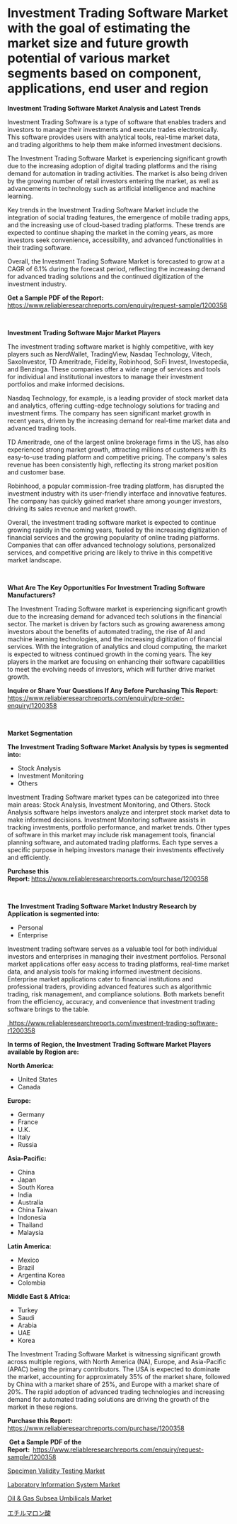 <p><h1>Investment Trading Software Market with the goal of estimating the market size and future growth potential of various market segments based on component, applications, end user and region</h1></p><p><strong>Investment Trading Software Market Analysis and Latest Trends</strong></p>
<p><p>Investment Trading Software is a type of software that enables traders and investors to manage their investments and execute trades electronically. This software provides users with analytical tools, real-time market data, and trading algorithms to help them make informed investment decisions.</p><p>The Investment Trading Software Market is experiencing significant growth due to the increasing adoption of digital trading platforms and the rising demand for automation in trading activities. The market is also being driven by the growing number of retail investors entering the market, as well as advancements in technology such as artificial intelligence and machine learning.</p><p>Key trends in the Investment Trading Software Market include the integration of social trading features, the emergence of mobile trading apps, and the increasing use of cloud-based trading platforms. These trends are expected to continue shaping the market in the coming years, as more investors seek convenience, accessibility, and advanced functionalities in their trading software.</p><p>Overall, the Investment Trading Software Market is forecasted to grow at a CAGR of 6.1% during the forecast period, reflecting the increasing demand for advanced trading solutions and the continued digitization of the investment industry.</p></p>
<p><strong>Get a Sample PDF of the Report:&nbsp;</strong> <a href="https://www.reliableresearchreports.com/enquiry/request-sample/1200358">https://www.reliableresearchreports.com/enquiry/request-sample/1200358</a></p>
<p>&nbsp;</p>
<p><strong>Investment Trading Software Major Market Players</strong></p>
<p><p>The investment trading software market is highly competitive, with key players such as NerdWallet, TradingView, Nasdaq Technology, Vitech, SaxoInvestor, TD Ameritrade, Fidelity, Robinhood, SoFi Invest, Investopedia, and Benzinga. These companies offer a wide range of services and tools for individual and institutional investors to manage their investment portfolios and make informed decisions.</p><p>Nasdaq Technology, for example, is a leading provider of stock market data and analytics, offering cutting-edge technology solutions for trading and investment firms. The company has seen significant market growth in recent years, driven by the increasing demand for real-time market data and advanced trading tools.</p><p>TD Ameritrade, one of the largest online brokerage firms in the US, has also experienced strong market growth, attracting millions of customers with its easy-to-use trading platform and competitive pricing. The company's sales revenue has been consistently high, reflecting its strong market position and customer base.</p><p>Robinhood, a popular commission-free trading platform, has disrupted the investment industry with its user-friendly interface and innovative features. The company has quickly gained market share among younger investors, driving its sales revenue and market growth.</p><p>Overall, the investment trading software market is expected to continue growing rapidly in the coming years, fueled by the increasing digitization of financial services and the growing popularity of online trading platforms. Companies that can offer advanced technology solutions, personalized services, and competitive pricing are likely to thrive in this competitive market landscape.</p></p>
<p>&nbsp;</p>
<p><strong>What Are The Key Opportunities For Investment Trading Software Manufacturers?</strong></p>
<p><p>The Investment Trading Software market is experiencing significant growth due to the increasing demand for advanced tech solutions in the financial sector. The market is driven by factors such as growing awareness among investors about the benefits of automated trading, the rise of AI and machine learning technologies, and the increasing digitization of financial services. With the integration of analytics and cloud computing, the market is expected to witness continued growth in the coming years. The key players in the market are focusing on enhancing their software capabilities to meet the evolving needs of investors, which will further drive market growth.</p></p>
<p><strong>Inquire or Share Your Questions If Any Before Purchasing This Report:</strong> <a href="https://www.reliableresearchreports.com/enquiry/pre-order-enquiry/1200358">https://www.reliableresearchreports.com/enquiry/pre-order-enquiry/1200358</a></p>
<p>&nbsp;</p>
<p><strong>Market Segmentation</strong></p>
<p><strong>The Investment Trading Software Market Analysis by types is segmented into:</strong></p>
<p><ul><li>Stock Analysis</li><li>Investment Monitoring</li><li>Others</li></ul></p>
<p><p>Investment Trading Software market types can be categorized into three main areas: Stock Analysis, Investment Monitoring, and Others. Stock Analysis software helps investors analyze and interpret stock market data to make informed decisions. Investment Monitoring software assists in tracking investments, portfolio performance, and market trends. Other types of software in this market may include risk management tools, financial planning software, and automated trading platforms. Each type serves a specific purpose in helping investors manage their investments effectively and efficiently.</p></p>
<p><strong>Purchase this Report:&nbsp;</strong><a href="https://www.reliableresearchreports.com/purchase/1200358">https://www.reliableresearchreports.com/purchase/1200358</a></p>
<p>&nbsp;</p>
<p><strong>The Investment Trading Software Market Industry Research by Application is segmented into:</strong></p>
<p><ul><li>Personal</li><li>Enterprise</li></ul></p>
<p><p>Investment trading software serves as a valuable tool for both individual investors and enterprises in managing their investment portfolios. Personal market applications offer easy access to trading platforms, real-time market data, and analysis tools for making informed investment decisions. Enterprise market applications cater to financial institutions and professional traders, providing advanced features such as algorithmic trading, risk management, and compliance solutions. Both markets benefit from the efficiency, accuracy, and convenience that investment trading software brings to the table.</p></p>
<p><a href="https://www.reliableresearchreports.com/investment-trading-software-r1200358">&nbsp;https://www.reliableresearchreports.com/investment-trading-software-r1200358</a></p>
<p><strong>In terms of Region, the Investment Trading Software Market Players available by Region are:</strong></p>
<p>
    <p> <strong> North America: </strong>
        <ul>
            <li>United States</li>
            <li>Canada</li>
        </ul>
        </p> 
    <p> <strong> Europe: </strong>
        <ul>
            <li>Germany</li>
            <li>France</li>
            <li>U.K.</li>
            <li>Italy</li>
            <li>Russia</li>
        </ul>
        </p> 
    <p> <strong> Asia-Pacific: </strong>
        <ul>
            <li>China</li>
            <li>Japan</li>
            <li>South Korea</li>
            <li>India</li>
            <li>Australia</li>
            <li>China Taiwan</li>
            <li>Indonesia</li>
            <li>Thailand</li>
            <li>Malaysia</li>
        </ul>
        </p> 
    <p> <strong> Latin America: </strong>
        <ul>
            <li>Mexico</li>
            <li>Brazil</li>
            <li>Argentina Korea</li>
            <li>Colombia</li>
        </ul>
        </p> 
    <p> <strong> Middle East & Africa: </strong>
        <ul>
            <li>Turkey</li>
            <li>Saudi</li>
            <li>Arabia</li>
            <li>UAE</li>
            <li>Korea</li>
        </ul>
    </p>
    </p>
<p><p>The Investment Trading Software Market is witnessing significant growth across multiple regions, with North America (NA), Europe, and Asia-Pacific (APAC) being the primary contributors. The USA is expected to dominate the market, accounting for approximately 35% of the market share, followed by China with a market share of 25%, and Europe with a market share of 20%. The rapid adoption of advanced trading technologies and increasing demand for automated trading solutions are driving the growth of the market in these regions.</p></p>
<p><strong>Purchase this Report: </strong><a href="https://www.reliableresearchreports.com/purchase/1200358">https://www.reliableresearchreports.com/purchase/1200358</a></p>
<p>&nbsp;<strong>Get a Sample PDF of the Report:&nbsp;&nbsp;</strong><a href="https://www.reliableresearchreports.com/enquiry/request-sample/1200358">https://www.reliableresearchreports.com/enquiry/request-sample/1200358</a></p>
<p><strong></strong></p>
<p><p><a href="https://github.com/MyrtisWest1/Market-Research-Report-List-1/blob/main/specimen-validity-testing-market.md">Specimen Validity Testing Market</a></p><p><a href="https://github.com/brenzgnarento/Market-Research-Report-List-2/blob/main/laboratory-information-system-market.md">Laboratory Information System Market</a></p><p><a href="https://issuu.com/reportprime-2/docs/oil-gas-subsea-umbilicals-market-size-2030.pptx">Oil & Gas Subsea Umbilicals Market</a></p><p><a href="https://medium.com/@elmoray21/%E3%82%A8%E3%83%81%E3%83%AB%E3%83%9E%E3%83%AD%E3%83%B3%E9%85%B8%E5%B8%82%E5%A0%B4-%E3%82%BF%E3%82%A4%E3%83%97-%E3%82%A2%E3%83%97%E3%83%AA%E3%82%B1%E3%83%BC%E3%82%B7%E3%83%A7%E3%83%B3-%E5%9C%B0%E7%90%86%E3%81%AB%E3%82%88%E3%82%8B%E5%8C%85%E6%8B%AC%E7%9A%84%E8%A9%95%E4%BE%A1-6e2146a9d2b9">エチルマロン酸</a></p></p>
